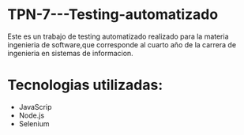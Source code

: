 # TPN-7---Testing-automatizado
Este es un trabajo de testing automatizado realizado para la materia ingenieria de software,que corresponde al cuarto año de la carrera de ingenieria en sistemas de informacion.
# Tecnologias utilizadas:
- JavaScrip
- Node.js
- Selenium
